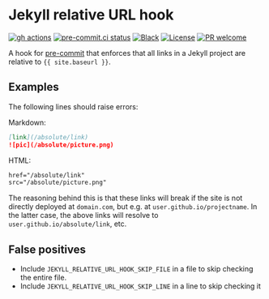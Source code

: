 # Jekyll relative URL hook

[![gh actions](https://github.com/klieret/jekyll-relative-url-hook/actions/workflows/test.yaml/badge.svg)](https://github.com/klieret/jekyll-relative-url-hook/actions)
[![pre-commit.ci status](https://results.pre-commit.ci/badge/github/klieret/jekyll-relative-url-hook/main.svg)](https://results.pre-commit.ci/latest/github/klieret/jekyll-relative-url-hook/main)
[![Black](https://img.shields.io/badge/code%20style-black-000000.svg)](https://github.com/python/black)
[![License](https://img.shields.io/github/license/klieret/jekyll-relative-url-hook.svg)](https://github.com/klieret/jekyll-relative-url-hook/blob/main/LICENSE.txt)
[![PR welcome](https://img.shields.io/badge/PR-Welcome-%23FF8300.svg)](https://git-scm.com/book/en/v2/GitHub-Contributing-to-a-Project)

A hook for [pre-commit](https://pre-commit.com/) that enforces that all links
in a Jekyll project are relative to `{{ site.baseurl }}`.

## Examples

The following lines should raise errors:

Markdown:

```markdown
[link](/absolute/link)
![pic](/absolute/picture.png)
```

HTML:

```html
href="/absolute/link"
src="/absolute/picture.png"
```

The reasoning behind this is that these links will break if the site is not
directly deployed at `domain.com`, but e.g. at `user.github.io/projectname`.
In the latter case, the above links will resolve to `user.github.io/absolute/link`,
etc.

## False positives

* Include `JEKYLL_RELATIVE_URL_HOOK_SKIP_FILE` in a file to skip checking the entire
file.
* Include `JEKYLL_RELATIVE_URL_HOOK_SKIP_LINE` in a line to skip checking it
